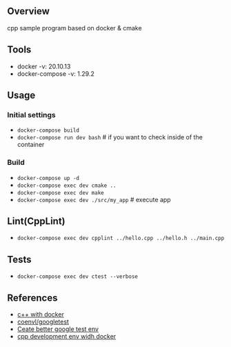 ## Overview

cpp sample program based on docker & cmake

## Tools

- docker -v: 20.10.13
- docker-compose -v: 1.29.2

## Usage

### Initial settings

- `docker-compose build`
- `docker-compose run dev bash`  # if you want to check inside of the container

### Build

- `docker-compose up -d`
- `docker-compose exec dev cmake ..`
- `docker-compose exec dev make`
- `docker-compose exec dev ./src/my_app`  # execute app

## Lint(CppLint)
- `docker-compose exec dev cpplint ../hello.cpp ../hello.h ../main.cpp`

## Tests
- `docker-compose exec dev ctest --verbose`

## References

- [c++ with docker](https://qiita.com/kai_kou/items/1f4b9a45a5d4d6788649)
- [coenvl/googletest
](https://hub.docker.com/r/coenvl/googletest/dockerfile)
- [Ceate better google test env](https://www.jonki.net/entry/2016/06/15/220029)
- [cpp development env widh docker](https://qiita.com/n-jun-k2/items/1b84b5b99351fb835035)
